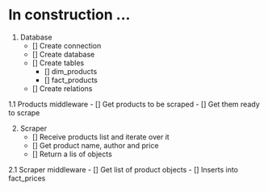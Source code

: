 # In construction ...

1.  Database
    - [] Create connection
    - [] Create database
    - [] Create tables
        - [] dim_products
        - [] fact_products
    - [] Create relations

1.1 Products middleware
    - [] Get products to be scraped
    - [] Get them ready to scrape

2.  Scraper
    - [] Receive products list and iterate over it
    - [] Get product name, author and price
    - [] Return a lis of objects

2.1 Scraper middleware
    - [] Get list of product objects
    - [] Inserts into fact_prices


